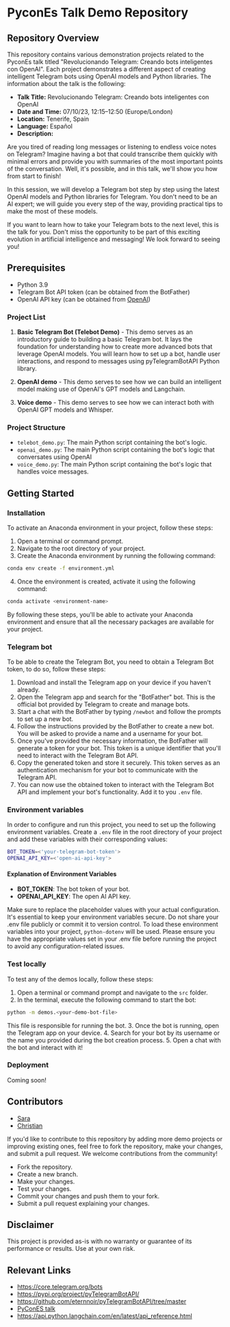 # PyconEs Talk Demo Repository

## Repository Overview

This repository contains various demonstration projects related to the PyconEs talk titled "Revolucionando Telegram: Creando bots inteligentes con OpenAI". Each project demonstrates a different aspect of creating intelligent Telegram bots using OpenAI models and Python libraries. The information about the talk is the following:

- **Talk Title:** Revolucionando Telegram: Creando bots inteligentes con OpenAI
- **Date and Time:** 07/10/23, 12:15–12:50 (Europe/London)
- **Location:** Tenerife, Spain
- **Language:** Español
- **Description:**

Are you tired of reading long messages or listening to endless voice notes on Telegram? Imagine having a bot that could transcribe them quickly with minimal errors and provide you with summaries of the most important points of the conversation. Well, it's possible, and in this talk, we'll show you how from start to finish!

In this session, we will develop a Telegram bot step by step using the latest OpenAI models and Python libraries for Telegram. You don't need to be an AI expert; we will guide you every step of the way, providing practical tips to make the most of these models.

If you want to learn how to take your Telegram bots to the next level, this is the talk for you. Don't miss the opportunity to be part of this exciting evolution in artificial intelligence and messaging! We look forward to seeing you!


## Prerequisites

- Python 3.9
- Telegram Bot API token (can be obtained from the BotFather)
- OpenAI API key (can be obtained from [OpenAI](https://platform.openai.com/))

### Project List

1. **Basic Telegram Bot (Telebot Demo)** - This demo serves as an introductory guide to building a basic Telegram bot. It lays the foundation for understanding how to create more advanced bots that leverage OpenAI models.  You will learn how to set up a bot, handle user interactions, and respond to messages using pyTelegramBotAPI Python library.

2. **OpenAI demo** - This demo serves to see how we can build an intelligent model making use of OpenAI's GPT models and Langchain.

3. **Voice demo** - This demo serves to see how we can interact both with OpenAI GPT models and Whisper.

### Project Structure

- `telebot_demo.py`: The main Python script containing the bot's logic.
- `openai_demo.py`: The main Python script containing the bot's logic that conversates using OpenAI
- `voice_demo.py`: The main Python script containing the bot's logic that handles voice messages.


## Getting Started
### Installation

To activate an Anaconda environment in your project, follow these steps:

1. Open a terminal or command prompt.
2. Navigate to the root directory of your project.
3. Create the Anaconda environment by running the following command:

```bash
conda env create -f environment.yml
```

4. Once the environment is created, activate it using the following command:

```bash
conda activate <environment-name>
```

By following these steps, you'll be able to activate your Anaconda environment and ensure that all the necessary packages are available for your project.

### Telegram bot

To be able to create the Telegram Bot, you need to obtain a Telegram Bot token, to do so, follow these steps:

1. Download and install the Telegram app on your device if you haven't already.
2. Open the Telegram app and search for the "BotFather" bot. This is the official bot provided by Telegram to create and manage bots.
3. Start a chat with the BotFather by typing `/newbot` and follow the prompts to set up a new bot.
4. Follow the instructions provided by the BotFather to create a new bot. You will be asked to provide a name and a username for your bot.
5. Once you've provided the necessary information, the BotFather will generate a token for your bot. This token is a unique identifier that you'll need to interact with the Telegram Bot API.
6. Copy the generated token and store it securely. This token serves as an authentication mechanism for your bot to communicate with the Telegram API.
7. You can now use the obtained token to interact with the Telegram Bot API and implement your bot's functionality. Add it to you `.env` file.


### Environment variables

In order to configure and run this project, you need to set up the following environment variables. Create a `.env` file in the root directory of your project and add these variables with their corresponding values:

```bash
BOT_TOKEN=<'your-telegram-bot-token'>
OPENAI_API_KEY=<'open-ai-api-key'>
```

#### Explanation of Environment Variables

- **BOT_TOKEN**: The bot token of your bot.
- **OPENAI_API_KEY**: The open AI API key.

Make sure to replace the placeholder values with your actual configuration. It's essential to keep your environment variables secure. Do not share your .env file publicly or commit it to version control. To load these environment variables into your project, `python-dotenv` will be used. Please ensure you have the appropriate values set in your .env file before running the project to avoid any configuration-related issues.

### Test locally

To test any of the demos locally, follow these steps:

1. Open a terminal or command prompt and navigate to the `src` folder.
2. In the terminal, execute the following command to start the bot:

```bash
python -m demos.<your-demo-bot-file>
```

This file is responsible for running the bot. 
3. Once the bot is running, open the Telegram app on your device. 
4. Search for your bot by its username or the name you provided during the bot creation process. 
5. Open a chat with the bot and interact with it!

### Deployment
Coming soon!

## Contributors
- [Sara](https://twitter.com/sara_sanluis)
- [Christian](https://twitter.com/ccarballolozano)

If you'd like to contribute to this repository by adding more demo projects or improving existing ones, feel free to fork the repository, make your changes, and submit a pull request. We welcome contributions from the community!

- Fork the repository.
- Create a new branch.
- Make your changes.
- Test your changes.
- Commit your changes and push them to your fork.
- Submit a pull request explaining your changes.

## Disclaimer

This project is provided as-is with no warranty or guarantee of its performance or results. Use at your own risk.

## Relevant Links
- https://core.telegram.org/bots
- https://pypi.org/project/pyTelegramBotAPI/
- https://github.com/eternnoir/pyTelegramBotAPI/tree/master
- [PyConES talk](https://charlas.2023.es.pycon.org/pycones-2023/talk/7X3PPN/)
- https://api.python.langchain.com/en/latest/api_reference.html